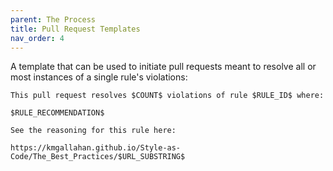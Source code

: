```yaml
---
parent: The Process
title: Pull Request Templates
nav_order: 4
---
```


A template that can be used to initiate pull requests meant to resolve all or most instances of a single rule's violations:

```
This pull request resolves $COUNT$ violations of rule $RULE_ID$ where:

$RULE_RECOMMENDATION$

See the reasoning for this rule here:

https://kmgallahan.github.io/Style-as-Code/The_Best_Practices/$URL_SUBSTRING$
```
